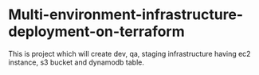 # Multi-environment-infrastructure-deployment-on-terraform
This is project which will create dev, qa, staging infrastructure having ec2 instance, s3 bucket and dynamodb table.
